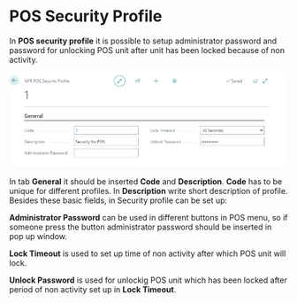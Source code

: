 # POS Security Profile

In **POS security profile** it is possible to setup administrator password and password for unlocking POS unit after unit has been locked because of non activity.

![security_profile](../images/Security_profile.PNG)

In tab **General** it should be inserted **Code** and **Description**. **Code** has to be unique for different profiles. In **Description** write short description of profile. Besides these basic fields, in Security profile can be set up:

**Administrator Password** can be used in different buttons in POS menu, so if someone press the button administrator password should be inserted in pop up window. 

**Lock Timeout** is used to set up time of non activity after which POS unit will lock.

**Unlock Password** is used for unlockig POS unit which has been locked after period of non activity set up in **Lock Timeout**.